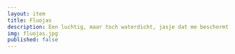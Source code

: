 ```yaml
--- 
layout: item
title: Fluojas
description: Een luchtig, maar toch waterdicht, jasje dat me beschermt tegen de regen tijdens het lopen.
img: fluojas.jpg
published: false
---
```

